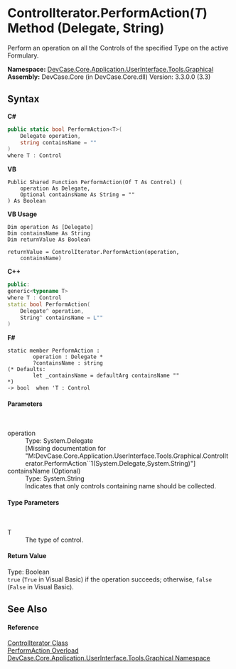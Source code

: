 # ControlIterator.PerformAction(*T*) Method (Delegate, String)
 

Perform an operation on all the Controls of the specified Type on the active Formulary.

**Namespace:**&nbsp;<a href="N_DevCase_Core_Application_UserInterface_Tools_Graphical">DevCase.Core.Application.UserInterface.Tools.Graphical</a><br />**Assembly:**&nbsp;DevCase.Core (in DevCase.Core.dll) Version: 3.3.0.0 (3.3)

## Syntax

**C#**<br />
``` C#
public static bool PerformAction<T>(
	Delegate operation,
	string containsName = ""
)
where T : Control

```

**VB**<br />
``` VB
Public Shared Function PerformAction(Of T As Control) ( 
	operation As Delegate,
	Optional containsName As String = ""
) As Boolean
```

**VB Usage**<br />
``` VB Usage
Dim operation As [Delegate]
Dim containsName As String
Dim returnValue As Boolean

returnValue = ControlIterator.PerformAction(operation, 
	containsName)
```

**C++**<br />
``` C++
public:
generic<typename T>
where T : Control
static bool PerformAction(
	Delegate^ operation, 
	String^ containsName = L""
)
```

**F#**<br />
``` F#
static member PerformAction : 
        operation : Delegate * 
        ?containsName : string 
(* Defaults:
        let _containsName = defaultArg containsName ""
*)
-> bool  when 'T : Control

```


#### Parameters
&nbsp;<dl><dt>operation</dt><dd>Type: System.Delegate<br />\[Missing <param name="operation"/> documentation for "M:DevCase.Core.Application.UserInterface.Tools.Graphical.ControlIterator.PerformAction``1(System.Delegate,System.String)"\]</dd><dt>containsName (Optional)</dt><dd>Type: System.String<br />Indicates that only controls containing name should be collected.</dd></dl>

#### Type Parameters
&nbsp;<dl><dt>T</dt><dd>The type of control.</dd></dl>

#### Return Value
Type: Boolean<br />`true` (`True` in Visual Basic) if the operation succeeds; otherwise, `false` (`False` in Visual Basic).

## See Also


#### Reference
<a href="T_DevCase_Core_Application_UserInterface_Tools_Graphical_ControlIterator">ControlIterator Class</a><br /><a href="Overload_DevCase_Core_Application_UserInterface_Tools_Graphical_ControlIterator_PerformAction">PerformAction Overload</a><br /><a href="N_DevCase_Core_Application_UserInterface_Tools_Graphical">DevCase.Core.Application.UserInterface.Tools.Graphical Namespace</a><br />
